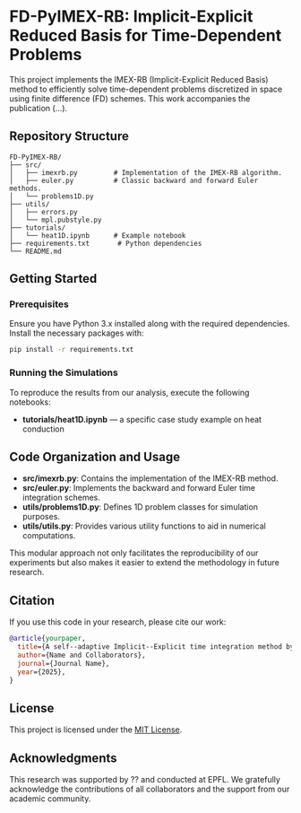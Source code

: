 # FD-PyIMEX-RB: Implicit-Explicit Reduced Basis for Time-Dependent Problems

This project implements the IMEX-RB (Implicit-Explicit Reduced Basis) method to efficiently solve time-dependent problems discretized in space using finite difference (FD) schemes. This work accompanies the publication (...).

## Repository Structure

```
FD-PyIMEX-RB/
├── src/
│   ├── imexrb.py         # Implementation of the IMEX-RB algorithm.
│   ├── euler.py          # Classic backward and forward Euler methods.
│   └── problems1D.py      
├── utils/
│   ├── errors.py
│   └── mpl.pubstyle.py          
├── tutorials/
│   └── heat1D.ipynb      # Example notebook
├── requirements.txt       # Python dependencies
└── README.md           
```

## Getting Started

### Prerequisites

Ensure you have Python 3.x installed along with the required dependencies. Install the necessary packages with:

```bash
pip install -r requirements.txt
```

### Running the Simulations

To reproduce the results from our analysis, execute the following notebooks:

- **tutorials/heat1D.ipynb** — a specific case study example on heat conduction


## Code Organization and Usage

- **src/imexrb.py**: Contains the implementation of the IMEX-RB method.
- **src/euler.py**: Implements the backward and forward Euler time integration schemes.
- **utils/problems1D.py**: Defines 1D problem classes for simulation purposes.
- **utils/utils.py**: Provides various utility functions to aid in numerical computations.

This modular approach not only facilitates the reproducibility of our experiments but also makes it easier to extend the methodology in future research.

## Citation

If you use this code in your research, please cite our work:

```bibtex
@article{yourpaper,
  title={A self--adaptive Implicit--Explicit time integration method by reduced bases},
  author={Name and Collaborators},
  journal={Journal Name},
  year={2025},
}
```

## License

This project is licensed under the [MIT License](LICENSE).

## Acknowledgments

This research was supported by ?? and conducted at EPFL. We gratefully acknowledge the contributions of all collaborators and the support from our academic community.